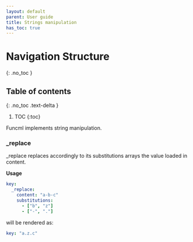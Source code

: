 ```yaml
---
layout: default
parent: User guide
title: Strings manipulation
has_toc: true
---
```

# Navigation Structure
{: .no_toc }

## Table of contents
{: .no_toc .text-delta }

1. TOC
{:toc}

Funcml implements string manipulation.

### _replace

_replace replaces accordingly to its substitutions arrays the value loaded in content.

**Usage**
```yaml
key:
  _replace:
    content: "a-b-c"
    substitutions:
      - ["b", "z"]
      - ["-", "."]
```

will be rendered as:

```yaml
key: "a.z.c"
```
